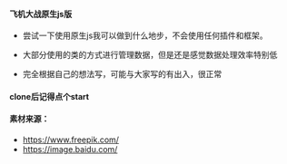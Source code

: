 #### 飞机大战原生js版

* 尝试一下使用原生js我可以做到什么地步，不会使用任何插件和框架。

* 大部分使用的类的方式进行管理数据，但是还是感觉数据处理效率特别低

* 完全根据自己的想法写，可能与大家写的有出入，很正常

#### clone后记得点个start

#### 素材来源：

* https://www.freepik.com/ 
* https://image.baidu.com/

